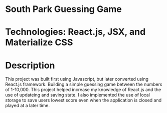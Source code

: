 # South Park Guessing Game

# Technologies: React.js, JSX, and Materialize CSS

# Description

This project was built first using Javascript, but later converted using React.js framework.  Building a simple guessing game between the numbers of 1-10,000.  This project helped increase my knowledge of React.js and the use of updateing and saving state.  I also implemented the use of local storage to save users lowest score even when the application is closed and played at a later time. 
